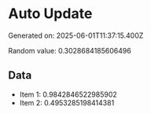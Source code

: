 # Auto Update

Generated on: 2025-06-01T11:37:15.400Z

Random value: 0.3028684185606496

## Data

- Item 1: 0.9842846522985902
- Item 2: 0.4953285198414381